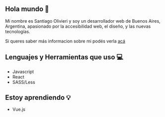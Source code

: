 ## Hola mundo 👋

Mi nombre es Santiago Olivieri y soy un desarrollador web de Buenos Aires, Argentina, apasionado por la accesibilidad web, el diseño, y las nuevas tecnologías.

Si queres saber más informacion sobre mi podés verla [acá](https://github.com/santiagoolivieridg)

## Lenguajes y Herramientas que uso 💻

- Javascript
- React
- SASS/Less
 
## Estoy aprendiendo 💡

- Vue.js
